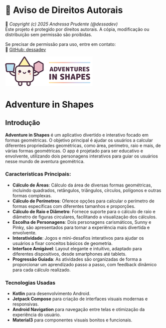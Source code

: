 # 🚨 Aviso de Direitos Autorais

📌 *Copyright (c) 2025 Andressa Prudente (@dessadev)*  
Este projeto é protegido por direitos autorais. A cópia, modificação ou distribuição sem permissão são proibidas.  

Se precisar de permissão para uso, entre em contato:  
🔗 [GitHub: dessadev](https://github.com/dessadev)

<img src="logoh.png" alt="Adventure in Shapes" style="width: 280px; height: auto;">

# Adventure in Shapes

## Introdução

**Adventure in Shapes** é um aplicativo divertido e interativo focado em formas geométricas. O objetivo principal é ajudar os usuários a calcular diferentes propriedades geométricas, como área, perímetro, raio e mais, de várias formas geométricas. O app é projetado para ser educativo e envolvente, utilizando dois personagens interativos para guiar os usuários nesse mundo de aventura geométrica.

### Características Principais:

- **Cálculo de Áreas**: Cálculo da área de diversas formas geométricas, incluindo quadrados, retângulos, triângulos, círculos, polígonos e outras formas complexas.
- **Cálculo de Perímetros**: Oferece opções para calcular o perímetro de formas específicas com diferentes tamanhos e proporções.
- **Cálculo de Raio e Diâmetro**: Fornece suporte para o cálculo de raio e diâmetro de figuras circulares, facilitando a visualização dos cálculos.
- **Escolha de Personagens**: Dois personagens carismáticos, Sunny e Pinky, são apresentados para tornar a experiência mais divertida e envolvente.
- **Interatividade**: Jogos e mini-desafios interativos para ajudar os usuários a fixar conceitos básicos de geometria.
- **Interface Amigável**: Layout elegante e intuitivo, adaptado para diferentes dispositivos, desde smartphones até tablets.
- **Progressão Guiada**: As atividades são organizadas de forma a proporcionar um aprendizado passo a passo, com feedback dinâmico para cada cálculo realizado.

### Tecnologias Usadas

- **Kotlin** para desenvolvimento Android.
- **Jetpack Compose** para criação de interfaces visuais modernas e responsivas.
- **Android Navigation** para navegação entre telas e otimização da experiência do usuário.
- **Material3** para componentes visuais bonitos e funcionais.
